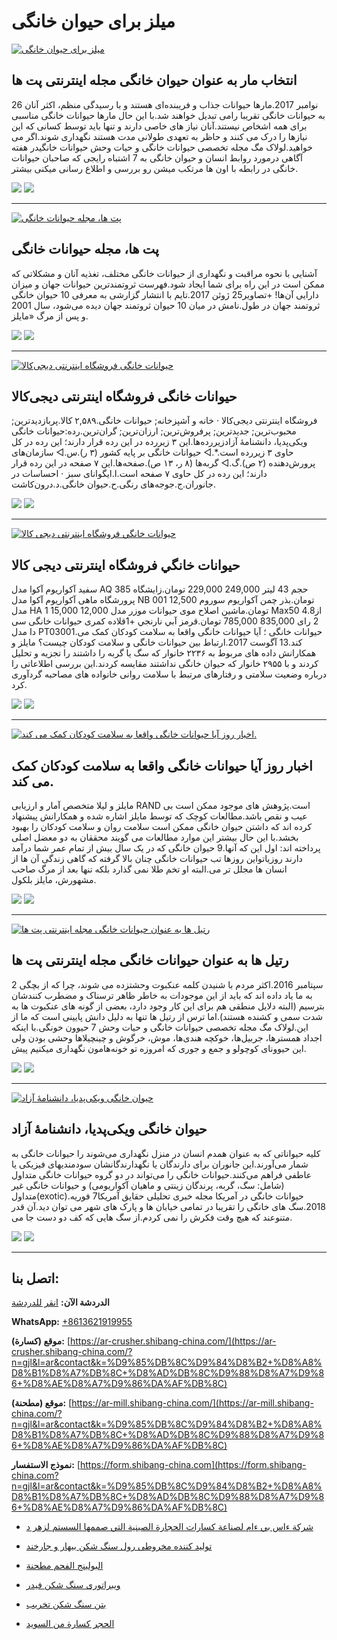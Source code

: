 # میلز برای حیوان خانگی

<a href="https://swt.shibang-china.com/?n=gjl&l=ar&img&k=%D9%85%DB%8C%D9%84%D8%B2+%D8%A8%D8%B1%D8%A7%DB%8C+%D8%AD%DB%8C%D9%88%D8%A7%D9%86+%D8%AE%D8%A7%D9%86%DA%AF%DB%8C" target="_blank">![میلز برای حیوان خانگی](http://static.shibang-china.com/all-800x300/973.jpg)</a>

## انتخاب مار به عنوان حیوان خانگی مجله اینترنتی پت ها
26 نوامبر 2017.مارها حیوانات جذاب و فریبنده‌ای هستند و با رسیدگی منظم، اکثر آنان به حیوانات خانگی تقریبا رامی تبدیل خواهند شد.با این حال مارها حیوانات خانگی مناسبی برای همه اشخاص نیستند.آنان نیاز های خاصی دارند و تنها باید توسط کسانی که این نیازها را درک می کنند و حاظر به تعهدی طولانی مدت هستند نگهداری شوند.اگر می خواهید.لولاک مگ مجله تخصصی حیوانات خانگی و حیات وحش حیوانات خانگیدر هفته آگاهی درمورد روابط انسان و حیوان خانگی به 7 اشتباه رایجی که صاحبان حیوانات خانگی در رابطه با اون ها مرتکب میشن رو بررسی و اطلاع رسانی میکنی بیشتر.


<a href="https://whatsapp.shibangsoft.com/WhatsApp.php" target="_blank" title="WhatsApp">![](http://static.shibang-china.com/icon/whatsapp.png)</a> <a href="https://swt.shibang-china.com/?n=gjl&l=ar&icon&k=%D9%85%DB%8C%D9%84%D8%B2+%D8%A8%D8%B1%D8%A7%DB%8C+%D8%AD%DB%8C%D9%88%D8%A7%D9%86+%D8%AE%D8%A7%D9%86%DA%AF%DB%8C" target="_blank">![](http://static.shibang-china.com/icon/chat-ar.png)</a>

---

<a href="https://swt.shibang-china.com/?n=gjl&l=ar&img&k=%D9%85%DB%8C%D9%84%D8%B2+%D8%A8%D8%B1%D8%A7%DB%8C+%D8%AD%DB%8C%D9%88%D8%A7%D9%86+%D8%AE%D8%A7%D9%86%DA%AF%DB%8C" target="_blank">![پت ها، مجله حیوانات خانگی](http://static.shibang-china.com/all-800x300/1119.jpg)</a>

## پت ها، مجله حیوانات خانگی
آشنایی با نحوه مراقبت و نگهداری از حیوانات خانگی مختلف، تغذیه آنان و مشکلاتی که ممکن است در این راه برای شما ایجاد شود.فهرست ثروتمندترین حیوانات جهان و میزان دارایی آن‌ها! +تصاویر25 ژوئن 2017.تایم با انتشار گزارشی به معرفی 10 حیوان خانگی ثروتمند جهان در طول.نامش در میان 10 حیوان ثروتمند جهان دیده می‌شود، سال 2001 و پس از مرگ «مایلز.


<a href="https://whatsapp.shibangsoft.com/WhatsApp.php" target="_blank" title="WhatsApp">![](http://static.shibang-china.com/icon/whatsapp.png)</a> <a href="https://swt.shibang-china.com/?n=gjl&l=ar&icon&k=%D9%85%DB%8C%D9%84%D8%B2+%D8%A8%D8%B1%D8%A7%DB%8C+%D8%AD%DB%8C%D9%88%D8%A7%D9%86+%D8%AE%D8%A7%D9%86%DA%AF%DB%8C" target="_blank">![](http://static.shibang-china.com/icon/chat-ar.png)</a>

---

<a href="https://swt.shibang-china.com/?n=gjl&l=ar&img&k=%D9%85%DB%8C%D9%84%D8%B2+%D8%A8%D8%B1%D8%A7%DB%8C+%D8%AD%DB%8C%D9%88%D8%A7%D9%86+%D8%AE%D8%A7%D9%86%DA%AF%DB%8C" target="_blank">![حیوانات خانگی فروشگاه اینترنتی دیجی‌کالا](http://static.shibang-china.com/all-800x300/335.jpg)</a>

## حیوانات خانگی فروشگاه اینترنتی دیجی‌کالا
فروشگاه اینترنتی دیجی‌کالا &middot; خانه و آشپزخانه; حیوانات خانگی.۲,۵۸۹ کالا.پربازدیدترین; محبوب‌ترین; جدیدترین; پرفروش‌ترین‌; ارزان‌ترین; گران‌ترین.رده:حیوانات خانگی ویکی‌پدیا، دانشنامهٔ آزادزیررده‌ها.این ۳ زیررده در این رده قرار دارند؛ این رده در کل حاوی ۳ زیررده است.*.◅ حیوانات خانگی بر پایه کشور (۳ ر).س.◅ سازمان‌های پرورش‌دهنده (۲ ص).گ.◅ گربه‌ها (۸ ر، ۱۳ ص).صفحه‌ها.این ۷ صفحه در این رده قرار دارند؛ این رده در کل حاوی ۷ صفحه است.ا.ایگوانای سبز &middot; احساسات در جانوران.ج.جوجه‌های رنگی.ح.حیوان خانگی.د.درون‌کاشت.


<a href="https://whatsapp.shibangsoft.com/WhatsApp.php" target="_blank" title="WhatsApp">![](http://static.shibang-china.com/icon/whatsapp.png)</a> <a href="https://swt.shibang-china.com/?n=gjl&l=ar&icon&k=%D9%85%DB%8C%D9%84%D8%B2+%D8%A8%D8%B1%D8%A7%DB%8C+%D8%AD%DB%8C%D9%88%D8%A7%D9%86+%D8%AE%D8%A7%D9%86%DA%AF%DB%8C" target="_blank">![](http://static.shibang-china.com/icon/chat-ar.png)</a>

---

<a href="https://swt.shibang-china.com/?n=gjl&l=ar&img&k=%D9%85%DB%8C%D9%84%D8%B2+%D8%A8%D8%B1%D8%A7%DB%8C+%D8%AD%DB%8C%D9%88%D8%A7%D9%86+%D8%AE%D8%A7%D9%86%DA%AF%DB%8C" target="_blank">![حيوانات خانگي فروشگاه اینترنتی دیجی کالا](http://static.shibang-china.com/all-800x300/1463.jpg)</a>

## حيوانات خانگي فروشگاه اینترنتی دیجی کالا
سفيد آکواریوم آکوا مدل AQ 385 حجم 43 لیتر 249,000 229,000 تومان.زایشگاه پرورشگاه ماهی آکواریوم آکوا مدل NB 001 12,500 تومان.بذر چمن آکواریوم سوروم مدل HA 1 15,000 12,000 تومان.ماشین اصلاح موی حیوانات موزر مدل Max50 4.8از 2 رای 835,000 785,000 تومان.قرمز آبي نارنجي +1قلاده کمری حیوانات خانگی سی دا مدل PT03001.حیوانات خانگی ؛ آیا حیوانات خانگی واقعا به سلامت کودکان کمک می کند.13 آگوست 2017.ارتباط بین حیوانات خانگی و سلامت کودکان چیست؟ مایلز و همکارانش داده های مربوط به ۲۲۳۶ خانوار که سگ یا گربه را داشتند را تجزیه و تحلیل کردند و با ۲۹۵۵ خانوار که حیوان خانگی نداشتند مقایسه کردند.این بررسی اطلاعاتی را درباره وضعیت سلامتی و رفتارهای مرتبط با سلامت روانی خانواده های مصاحبه گردآوری کرد.


<a href="https://whatsapp.shibangsoft.com/WhatsApp.php" target="_blank" title="WhatsApp">![](http://static.shibang-china.com/icon/whatsapp.png)</a> <a href="https://swt.shibang-china.com/?n=gjl&l=ar&icon&k=%D9%85%DB%8C%D9%84%D8%B2+%D8%A8%D8%B1%D8%A7%DB%8C+%D8%AD%DB%8C%D9%88%D8%A7%D9%86+%D8%AE%D8%A7%D9%86%DA%AF%DB%8C" target="_blank">![](http://static.shibang-china.com/icon/chat-ar.png)</a>

---

<a href="https://swt.shibang-china.com/?n=gjl&l=ar&img&k=%D9%85%DB%8C%D9%84%D8%B2+%D8%A8%D8%B1%D8%A7%DB%8C+%D8%AD%DB%8C%D9%88%D8%A7%D9%86+%D8%AE%D8%A7%D9%86%DA%AF%DB%8C" target="_blank">![اخبار روز آیا حیوانات خانگی واقعا به سلامت کودکان کمک می کند.](http://static.shibang-china.com/all-800x300/497.jpg)</a>

## اخبار روز آیا حیوانات خانگی واقعا به سلامت کودکان کمک می کند.
مایلز و لیلا متخصص آمار و ارزیابی RAND است.پژوهش های موجود ممکن است بی عیب و نقص باشد.مطالعات کوچک که توسط مایلز اشاره شده و همکارانش پیشنهاد کرده اند که داشتن حیوان خانگی ممکن است سلامت روان و سلامت کودکان را بهبود بخشد.با این حال بیشتر این موارد مطالعات می گویند محققان به دو معضل اصلی پرداخته اند: اول این که آنها.9 حیوان خانگی که در یک سال بیش از تمام عمر شما درآمد دارند روزیاتواین روزها تب حیوانات خانگی چنان بالا گرفته که گاهی زندگی آن ها از انسان ها مجلل تر می.البته او تخم طلا نمی گذارد بلکه تنها بعد از مرگ صاحب مشهورش، مایلز بلکول.


<a href="https://whatsapp.shibangsoft.com/WhatsApp.php" target="_blank" title="WhatsApp">![](http://static.shibang-china.com/icon/whatsapp.png)</a> <a href="https://swt.shibang-china.com/?n=gjl&l=ar&icon&k=%D9%85%DB%8C%D9%84%D8%B2+%D8%A8%D8%B1%D8%A7%DB%8C+%D8%AD%DB%8C%D9%88%D8%A7%D9%86+%D8%AE%D8%A7%D9%86%DA%AF%DB%8C" target="_blank">![](http://static.shibang-china.com/icon/chat-ar.png)</a>

---

<a href="https://swt.shibang-china.com/?n=gjl&l=ar&img&k=%D9%85%DB%8C%D9%84%D8%B2+%D8%A8%D8%B1%D8%A7%DB%8C+%D8%AD%DB%8C%D9%88%D8%A7%D9%86+%D8%AE%D8%A7%D9%86%DA%AF%DB%8C" target="_blank">![رتیل ها به عنوان حیوانات خانگی مجله اینترنتی پت ها](http://static.shibang-china.com/all-800x300/761.jpg)</a>

## رتیل ها به عنوان حیوانات خانگی مجله اینترنتی پت ها
2 سپتامبر 2016.اکثر مردم با شنیدن کلمه عنکبوت وحشتزده می شوند، چرا که از بچگی به ما یاد داده اند که باید از این موجودات به خاطر ظاهر ترسناک و مضطرب کنندشان بترسیم (البته دلایل منطقی هم برای این کار وجود دارد، بعضی از گونه های عنکبوت ها به شدت سمی و کشنده هستند).اما ترس از رتیل ها تنها به دلیل دانش پایینی است که ما از این.لولاک مگ مجله تخصصی حیوانات خانگی و حیات وحش 7 حیوون خونگی.با اینکه اجداد همسترها، جربیل‌ها، خوکچه هندی‌ها، موش، خرگوش و چینچیلاها وحشی بودن ولی این حیوونای کوچولو و جمع و جوری که امروزه تو خونه‌هامون نگهداری میکنیم پیش.


<a href="https://whatsapp.shibangsoft.com/WhatsApp.php" target="_blank" title="WhatsApp">![](http://static.shibang-china.com/icon/whatsapp.png)</a> <a href="https://swt.shibang-china.com/?n=gjl&l=ar&icon&k=%D9%85%DB%8C%D9%84%D8%B2+%D8%A8%D8%B1%D8%A7%DB%8C+%D8%AD%DB%8C%D9%88%D8%A7%D9%86+%D8%AE%D8%A7%D9%86%DA%AF%DB%8C" target="_blank">![](http://static.shibang-china.com/icon/chat-ar.png)</a>

---

<a href="https://swt.shibang-china.com/?n=gjl&l=ar&img&k=%D9%85%DB%8C%D9%84%D8%B2+%D8%A8%D8%B1%D8%A7%DB%8C+%D8%AD%DB%8C%D9%88%D8%A7%D9%86+%D8%AE%D8%A7%D9%86%DA%AF%DB%8C" target="_blank">![حیوان خانگی ویکی‌پدیا، دانشنامهٔ آزاد](http://static.shibang-china.com/all-800x300/115.jpg)</a>

## حیوان خانگی ویکی‌پدیا، دانشنامهٔ آزاد
کلیه حیواناتی که به عنوان همدم انسان در منزل نگهداری می‌شوند را حیوانات خانگی به شمار می‌آورند.این جانوران برای دارندگان یا نگهدارندگانشان سودمندیهای فیزیکی یا عاطفی فراهم می‌کنند.حیوانات خانگی را می‌تواند در دو گروه حیوانات خانگی متداول (شامل: سگ، گربه، پرندگان زینتی و ماهیان آکواریومی) و حیوانات خانگی غیر متداول(exotic).حیوانات خانگی در آمریکا مجله خبری تحلیلی حقایق آمریکا7 فوریه 2018.سگ های خانگی را تقریبا در تمامی خیابان ها و پارک های شهر می توان دید.آن قدر متنوعند که هیچ وقت فکرش را نمی کردم.از سگ هایی که کف دو دست جا می.


<a href="https://whatsapp.shibangsoft.com/WhatsApp.php" target="_blank" title="WhatsApp">![](http://static.shibang-china.com/icon/whatsapp.png)</a> <a href="https://swt.shibang-china.com/?n=gjl&l=ar&icon&k=%D9%85%DB%8C%D9%84%D8%B2+%D8%A8%D8%B1%D8%A7%DB%8C+%D8%AD%DB%8C%D9%88%D8%A7%D9%86+%D8%AE%D8%A7%D9%86%DA%AF%DB%8C" target="_blank">![](http://static.shibang-china.com/icon/chat-ar.png)</a>

---
## اتصل بنا:

**الدردشة الآن:** [انقر للدردشة](https://swt.shibang-china.com?n=gjl&l=ar&contact&k=%D9%85%DB%8C%D9%84%D8%B2+%D8%A8%D8%B1%D8%A7%DB%8C+%D8%AD%DB%8C%D9%88%D8%A7%D9%86+%D8%AE%D8%A7%D9%86%DA%AF%DB%8C)

**WhatsApp:**  [+8613621919955](https://whatsapp.shibangsoft.com/WhatsApp.php)

**موقع (كسارة):** [https://ar-crusher.shibang-china.com/](https://ar-crusher.shibang-china.com/?n=gjl&l=ar&contact&k=%D9%85%DB%8C%D9%84%D8%B2+%D8%A8%D8%B1%D8%A7%DB%8C+%D8%AD%DB%8C%D9%88%D8%A7%D9%86+%D8%AE%D8%A7%D9%86%DA%AF%DB%8C)

**موقع (مطحنة):** [https://ar-mill.shibang-china.com/](https://ar-mill.shibang-china.com/?n=gjl&l=ar&contact&k=%D9%85%DB%8C%D9%84%D8%B2+%D8%A8%D8%B1%D8%A7%DB%8C+%D8%AD%DB%8C%D9%88%D8%A7%D9%86+%D8%AE%D8%A7%D9%86%DA%AF%DB%8C)

**نموذج الاستفسار:** [https://form.shibang-china.com](https://form.shibang-china.com?n=gjl&l=ar&contact&k=%D9%85%DB%8C%D9%84%D8%B2+%D8%A8%D8%B1%D8%A7%DB%8C+%D8%AD%DB%8C%D9%88%D8%A7%D9%86+%D8%AE%D8%A7%D9%86%DA%AF%DB%8C)

* [شركة ءاس بي ءام لصناعة كسارات الحجارة الصينية التي صممها السستم لزهر د](../39/%D8%B4%D8%B1%D9%83%D8%A9%20%D8%A1%D8%A7%D8%B3%20%D8%A8%D9%8A%20%D8%A1%D8%A7%D9%85%20%D9%84%D8%B5%D9%86%D8%A7%D8%B9%D8%A9%20%D9%83%D8%B3%D8%A7%D8%B1%D8%A7%D8%AA%20%D8%A7%D9%84%D8%AD%D8%AC%D8%A7%D8%B1%D8%A9%20%D8%A7%D9%84%D8%B5%D9%8A%D9%86%D9%8A%D8%A9%20%D8%A7%D9%84%D8%AA%D9%8A%20%D8%B5%D9%85%D9%85%D9%87%D8%A7%20%D8%A7%D9%84%D8%B3%D8%B3%D8%AA%D9%85%20%D9%84%D8%B2%D9%87%D8%B1%20%D8%AF.md)

* [تولید کننده مخروطی رول سنگ شکن بیهار و جارخند](../40/%D8%AA%D9%88%D9%84%DB%8C%D8%AF%20%DA%A9%D9%86%D9%86%D8%AF%D9%87%20%D9%85%D8%AE%D8%B1%D9%88%D8%B7%DB%8C%20%D8%B1%D9%88%D9%84%20%D8%B3%D9%86%DA%AF%20%D8%B4%DA%A9%D9%86%20%D8%A8%DB%8C%D9%87%D8%A7%D8%B1%20%D9%88%20%D8%AC%D8%A7%D8%B1%D8%AE%D9%86%D8%AF.md)

* [البولينج الفحم مطحنة](../37/%D8%A7%D9%84%D8%A8%D9%88%D9%84%D9%8A%D9%86%D8%AC%20%D8%A7%D9%84%D9%81%D8%AD%D9%85%20%D9%85%D8%B7%D8%AD%D9%86%D8%A9.md)

* [ویبراتوری سنگ شکن فیدر](../37/%D9%88%DB%8C%D8%A8%D8%B1%D8%A7%D8%AA%D9%88%D8%B1%DB%8C%20%D8%B3%D9%86%DA%AF%20%D8%B4%DA%A9%D9%86%20%D9%81%DB%8C%D8%AF%D8%B1.md)

* [بتن سنگ شکن تخریب](../36/%D8%A8%D8%AA%D9%86%20%D8%B3%D9%86%DA%AF%20%D8%B4%DA%A9%D9%86%20%D8%AA%D8%AE%D8%B1%DB%8C%D8%A8.md)

* [الحجر كسارة من السويد](../39/%D8%A7%D9%84%D8%AD%D8%AC%D8%B1%20%D9%83%D8%B3%D8%A7%D8%B1%D8%A9%20%D9%85%D9%86%20%D8%A7%D9%84%D8%B3%D9%88%D9%8A%D8%AF.md)